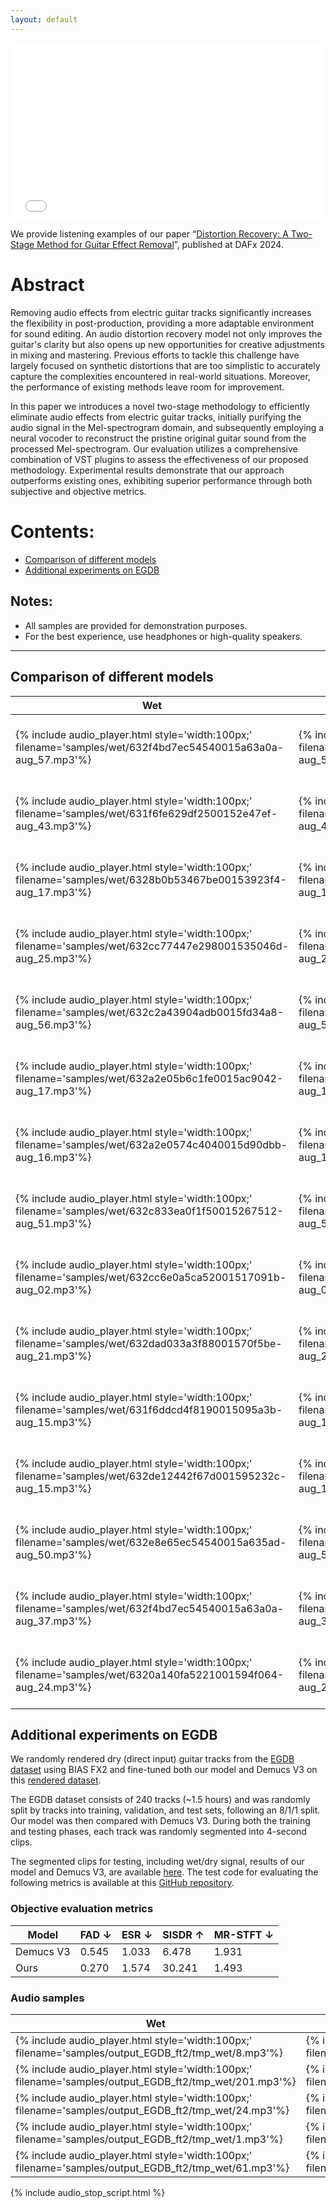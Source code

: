 ```yaml
---
layout: default
---
```


<style>
  .video-container {
    position: relative;
    padding-bottom: 56.25%; /* 16:9 aspect ratio */
    height: 0;
    overflow: hidden;
    max-width: 100%;
    background: #000;
    margin: 0 auto;
  }

  .video-container iframe {
    position: absolute;
    top: 0;
    left: 0;
    width: 100%;
    height: 100%;
  }
</style>

<div class="video-container">
  <iframe src="DAFx2024.mp4" frameborder="0" allowfullscreen></iframe>
</div>

We provide listening examples of our paper “[Distortion Recovery: A Two-Stage Method for Guitar Effect Removal](https://arxiv.org/abs/2407.16639)”, published at DAFx 2024.

# Abstract
Removing audio effects from electric guitar tracks significantly increases the flexibility in post-production, providing a more adaptable environment for sound editing. An audio distortion recovery model not only improves the guitar's clarity but also opens up new opportunities for creative adjustments in mixing and mastering. Previous efforts to tackle this challenge have largely focused on synthetic distortions that are too simplistic to accurately capture the complexities encountered in real-world situations. Moreover, the performance of existing methods leave room for improvement.

In this paper we introduces a novel two-stage methodology to efficiently eliminate audio effects from electric guitar tracks, initially purifying the audio signal in the Mel-spectrogram domain, and subsequently employing a neural vocoder to reconstruct the pristine original guitar sound from the processed Mel-spectrogram. Our evaluation utilizes a comprehensive combination of VST plugins to assess the effectiveness of our proposed methodology. Experimental results demonstrate that our approach outperforms existing ones, exhibiting superior performance through both subjective and objective metrics.

# Contents:
- [Comparison of different models](#comparison-of-different-models)
- [Additional experiments on EGDB](#additional-experiments-on-egdb)

## Notes:
- All samples are provided for demonstration purposes.
- For the best experience, use headphones or high-quality speakers.

---

## Comparison of different models

| Wet | Dry | Ours | HifiGAN denoiser | Demucs V3 | DCUnet |
|-----|-----|------|------------------|-----------|--------|
| {% include audio_player.html style='width:100px;' filename='samples/wet/632f4bd7ec54540015a63a0a-aug_57.mp3'%} | {% include audio_player.html style='width:100px;' filename='samples/dry/632f4bd7ec54540015a63a0a-aug_57.mp3'%} | {% include audio_player.html style='width:100px;' filename='samples/mel2mel_hifigan_finetune/632f4bd7ec54540015a63a0a-aug_57.mp3'%} | {% include audio_player.html style='width:100px;' filename='samples/hifigan-denoiser/632f4bd7ec54540015a63a0a-aug_57.mp3'%} | {% include audio_player.html style='width:100px;' filename='samples/Demucs_pred/632f4bd7ec54540015a63a0a-aug_57.mp3'%} | {% include audio_player.html style='width:100px;' filename='samples/DCUNet_pred/632f4bd7ec54540015a63a0a-aug_57.mp3'%} |
| {% include audio_player.html style='width:100px;' filename='samples/wet/631f6fe629df2500152e47ef-aug_43.mp3'%} | {% include audio_player.html style='width:100px;' filename='samples/dry/631f6fe629df2500152e47ef-aug_43.mp3'%} | {% include audio_player.html style='width:100px;' filename='samples/mel2mel_hifigan_finetune/631f6fe629df2500152e47ef-aug_43.mp3'%} | {% include audio_player.html style='width:100px;' filename='samples/hifigan-denoiser/631f6fe629df2500152e47ef-aug_43.mp3'%} | {% include audio_player.html style='width:100px;' filename='samples/Demucs_pred/631f6fe629df2500152e47ef-aug_43.mp3'%} | {% include audio_player.html style='width:100px;' filename='samples/DCUNet_pred/631f6fe629df2500152e47ef-aug_43.mp3'%} |
| {% include audio_player.html style='width:100px;' filename='samples/wet/6328b0b53467be00153923f4-aug_17.mp3'%} | {% include audio_player.html style='width:100px;' filename='samples/dry/6328b0b53467be00153923f4-aug_17.mp3'%} | {% include audio_player.html style='width:100px;' filename='samples/mel2mel_hifigan_finetune/6328b0b53467be00153923f4-aug_17.mp3'%} | {% include audio_player.html style='width:100px;' filename='samples/hifigan-denoiser/6328b0b53467be00153923f4-aug_17.mp3'%} | {% include audio_player.html style='width:100px;' filename='samples/Demucs_pred/6328b0b53467be00153923f4-aug_17.mp3'%} | {% include audio_player.html style='width:100px;' filename='samples/DCUNet_pred/6328b0b53467be00153923f4-aug_17.mp3'%} |
| {% include audio_player.html style='width:100px;' filename='samples/wet/632cc77447e298001535046d-aug_25.mp3'%} | {% include audio_player.html style='width:100px;' filename='samples/dry/632cc77447e298001535046d-aug_25.mp3'%} | {% include audio_player.html style='width:100px;' filename='samples/mel2mel_hifigan_finetune/632cc77447e298001535046d-aug_25.mp3'%} | {% include audio_player.html style='width:100px;' filename='samples/hifigan-denoiser/632cc77447e298001535046d-aug_25.mp3'%} | {% include audio_player.html style='width:100px;' filename='samples/Demucs_pred/632cc77447e298001535046d-aug_25.mp3'%} | {% include audio_player.html style='width:100px;' filename='samples/DCUNet_pred/632cc77447e298001535046d-aug_25.mp3'%} |
| {% include audio_player.html style='width:100px;' filename='samples/wet/632c2a43904adb0015fd34a8-aug_56.mp3'%} | {% include audio_player.html style='width:100px;' filename='samples/dry/632c2a43904adb0015fd34a8-aug_56.mp3'%} | {% include audio_player.html style='width:100px;' filename='samples/mel2mel_hifigan_finetune/632c2a43904adb0015fd34a8-aug_56.mp3'%} | {% include audio_player.html style='width:100px;' filename='samples/hifigan-denoiser/632c2a43904adb0015fd34a8-aug_56.mp3'%} | {% include audio_player.html style='width:100px;' filename='samples/Demucs_pred/632c2a43904adb0015fd34a8-aug_56.mp3'%} | {% include audio_player.html style='width:100px;' filename='samples/DCUNet_pred/632c2a43904adb0015fd34a8-aug_56.mp3'%} |
| {% include audio_player.html style='width:100px;' filename='samples/wet/632a2e05b6c1fe0015ac9042-aug_17.mp3'%} | {% include audio_player.html style='width:100px;' filename='samples/dry/632a2e05b6c1fe0015ac9042-aug_17.mp3'%} | {% include audio_player.html style='width:100px;' filename='samples/mel2mel_hifigan_finetune/632a2e05b6c1fe0015ac9042-aug_17.mp3'%} | {% include audio_player.html style='width:100px;' filename='samples/hifigan-denoiser/632a2e05b6c1fe0015ac9042-aug_17.mp3'%} | {% include audio_player.html style='width:100px;' filename='samples/Demucs_pred/632a2e05b6c1fe0015ac9042-aug_17.mp3'%} | {% include audio_player.html style='width:100px;' filename='samples/DCUNet_pred/632a2e05b6c1fe0015ac9042-aug_17.mp3'%} |
| {% include audio_player.html style='width:100px;' filename='samples/wet/632a2e0574c4040015d90dbb-aug_16.mp3'%} | {% include audio_player.html style='width:100px;' filename='samples/dry/632a2e0574c4040015d90dbb-aug_16.mp3'%} | {% include audio_player.html style='width:100px;' filename='samples/mel2mel_hifigan_finetune/632a2e0574c4040015d90dbb-aug_16.mp3'%} | {% include audio_player.html style='width:100px;' filename='samples/hifigan-denoiser/632a2e0574c4040015d90dbb-aug_16.mp3'%} | {% include audio_player.html style='width:100px;' filename='samples/Demucs_pred/632a2e0574c4040015d90dbb-aug_16.mp3'%} | {% include audio_player.html style='width:100px;' filename='samples/DCUNet_pred/632a2e0574c4040015d90dbb-aug_16.mp3'%} |
| {% include audio_player.html style='width:100px;' filename='samples/wet/632c833ea0f1f50015267512-aug_51.mp3'%} | {% include audio_player.html style='width:100px;' filename='samples/dry/632c833ea0f1f50015267512-aug_51.mp3'%} | {% include audio_player.html style='width:100px;' filename='samples/mel2mel_hifigan_finetune/632c833ea0f1f50015267512-aug_51.mp3'%} | {% include audio_player.html style='width:100px;' filename='samples/hifigan-denoiser/632c833ea0f1f50015267512-aug_51.mp3'%} | {% include audio_player.html style='width:100px;' filename='samples/Demucs_pred/632c833ea0f1f50015267512-aug_51.mp3'%} | {% include audio_player.html style='width:100px;' filename='samples/DCUNet_pred/632c833ea0f1f50015267512-aug_51.mp3'%} |
| {% include audio_player.html style='width:100px;' filename='samples/wet/632cc6e0a5ca52001517091b-aug_02.mp3'%} | {% include audio_player.html style='width:100px;' filename='samples/dry/632cc6e0a5ca52001517091b-aug_02.mp3'%} | {% include audio_player.html style='width:100px;' filename='samples/mel2mel_hifigan_finetune/632cc6e0a5ca52001517091b-aug_02.mp3'%} | {% include audio_player.html style='width:100px;' filename='samples/hifigan-denoiser/632cc6e0a5ca52001517091b-aug_02.mp3'%} | {% include audio_player.html style='width:100px;' filename='samples/Demucs_pred/632cc6e0a5ca52001517091b-aug_02.mp3'%} | {% include audio_player.html style='width:100px;' filename='samples/DCUNet_pred/632cc6e0a5ca52001517091b-aug_02.mp3'%} |
| {% include audio_player.html style='width:100px;' filename='samples/wet/632dad033a3f88001570f5be-aug_21.mp3'%} | {% include audio_player.html style='width:100px;' filename='samples/dry/632dad033a3f88001570f5be-aug_21.mp3'%} | {% include audio_player.html style='width:100px;' filename='samples/mel2mel_hifigan_finetune/632dad033a3f88001570f5be-aug_21.mp3'%} | {% include audio_player.html style='width:100px;' filename='samples/hifigan-denoiser/632dad033a3f88001570f5be-aug_21.mp3'%} | {% include audio_player.html style='width:100px;' filename='samples/Demucs_pred/632dad033a3f88001570f5be-aug_21.mp3'%} | {% include audio_player.html style='width:100px;' filename='samples/DCUNet_pred/632dad033a3f88001570f5be-aug_21.mp3'%} |
| {% include audio_player.html style='width:100px;' filename='samples/wet/631f6ddcd4f8190015095a3b-aug_15.mp3'%} | {% include audio_player.html style='width:100px;' filename='samples/dry/631f6ddcd4f8190015095a3b-aug_15.mp3'%} | {% include audio_player.html style='width:100px;' filename='samples/mel2mel_hifigan_finetune/631f6ddcd4f8190015095a3b-aug_15.mp3'%} | {% include audio_player.html style='width:100px;' filename='samples/hifigan-denoiser/631f6ddcd4f8190015095a3b-aug_15.mp3'%} | {% include audio_player.html style='width:100px;' filename='samples/Demucs_pred/631f6ddcd4f8190015095a3b-aug_15.mp3'%} | {% include audio_player.html style='width:100px;' filename='samples/DCUNet_pred/631f6ddcd4f8190015095a3b-aug_15.mp3'%} |
| {% include audio_player.html style='width:100px;' filename='samples/wet/632de12442f67d001595232c-aug_15.mp3'%} | {% include audio_player.html style='width:100px;' filename='samples/dry/632de12442f67d001595232c-aug_15.mp3'%} | {% include audio_player.html style='width:100px;' filename='samples/mel2mel_hifigan_finetune/632de12442f67d001595232c-aug_15.mp3'%} | {% include audio_player.html style='width:100px;' filename='samples/hifigan-denoiser/632de12442f67d001595232c-aug_15.mp3'%} | {% include audio_player.html style='width:100px;' filename='samples/Demucs_pred/632de12442f67d001595232c-aug_15.mp3'%} | {% include audio_player.html style='width:100px;' filename='samples/DCUNet_pred/632de12442f67d001595232c-aug_15.mp3'%} |
| {% include audio_player.html style='width:100px;' filename='samples/wet/632e8e65ec54540015a635ad-aug_50.mp3'%} | {% include audio_player.html style='width:100px;' filename='samples/dry/632e8e65ec54540015a635ad-aug_50.mp3'%} | {% include audio_player.html style='width:100px;' filename='samples/mel2mel_hifigan_finetune/632e8e65ec54540015a635ad-aug_50.mp3'%} | {% include audio_player.html style='width:100px;' filename='samples/hifigan-denoiser/632e8e65ec54540015a635ad-aug_50.mp3'%} | {% include audio_player.html style='width:100px;' filename='samples/Demucs_pred/632e8e65ec54540015a635ad-aug_50.mp3'%} | {% include audio_player.html style='width:100px;' filename='samples/DCUNet_pred/632e8e65ec54540015a635ad-aug_50.mp3'%} |
| {% include audio_player.html style='width:100px;' filename='samples/wet/632f4bd7ec54540015a63a0a-aug_37.mp3'%} | {% include audio_player.html style='width:100px;' filename='samples/dry/632f4bd7ec54540015a63a0a-aug_37.mp3'%} | {% include audio_player.html style='width:100px;' filename='samples/mel2mel_hifigan_finetune/632f4bd7ec54540015a63a0a-aug_37.mp3'%} | {% include audio_player.html style='width:100px;' filename='samples/hifigan-denoiser/632f4bd7ec54540015a63a0a-aug_37.mp3'%} | {% include audio_player.html style='width:100px;' filename='samples/Demucs_pred/632f4bd7ec54540015a63a0a-aug_37.mp3'%} | {% include audio_player.html style='width:100px;' filename='samples/DCUNet_pred/632f4bd7ec54540015a63a0a-aug_37.mp3'%} |
| {% include audio_player.html style='width:100px;' filename='samples/wet/6320a140fa5221001594f064-aug_24.mp3'%} | {% include audio_player.html style='width:100px;' filename='samples/dry/6320a140fa5221001594f064-aug_24.mp3'%} | {% include audio_player.html style='width:100px;' filename='samples/mel2mel_hifigan_finetune/6320a140fa5221001594f064-aug_24.mp3'%} | {% include audio_player.html style='width:100px;' filename='samples/hifigan-denoiser/6320a140fa5221001594f064-aug_24.mp3'%} | {% include audio_player.html style='width:100px;' filename='samples/Demucs_pred/6320a140fa5221001594f064-aug_24.mp3'%} | {% include audio_player.html style='width:100px;' filename='samples/DCUNet_pred/6320a140fa5221001594f064-aug_24.mp3'%} |

## Additional experiments on EGDB
We randomly rendered dry (direct input) guitar tracks from the [EGDB dataset](https://ss12f32v.github.io/Guitar-Transcription/) using BIAS FX2 and fine-tuned both our model and Demucs V3 on this [rendered dataset](https://zenodo.org/records/12674910).

The EGDB dataset consists of 240 tracks (~1.5 hours) and was randomly split by tracks into training, validation, and test sets, following an 8/1/1 split. Our model was then compared with Demucs V3. During both the training and testing phases, each track was randomly segmented into 4-second clips. 

The segmented clips for testing, including wet/dry signal, results of our model and Demucs V3, are available [here](https://drive.google.com/drive/folders/1_NOPoomWlIWAks_41EpMvWx7sboGJF4I?usp=drive_link). 
The test code for evaluating the following metrics is available at this [GitHub repository](https://github.com/y10ab1/guitar_effect_removal).

### Objective evaluation metrics

| Model | FAD ↓ | ESR ↓ | SISDR ↑ | MR-STFT ↓ |
|-------|-------|-------|---------|-----------|
| Demucs V3 | 0.545 | 1.033 | 6.478 | 1.931 |
| Ours | 0.270 | 1.574 | 30.241 | 1.493 |

### Audio samples

| Wet | Dry | Ours | Demucs V3 |
|-----|-----|------|-----------|
| {% include audio_player.html style='width:100px;' filename='samples/output_EGDB_ft2/tmp_wet/8.mp3'%} | {% include audio_player.html style='width:100px;' filename='samples/output_EGDB_ft2/tmp_dry/8.mp3'%} | {% include audio_player.html style='width:100px;' filename='samples/output_EGDB_ft2/tmp_Fastspeech_pred/8.mp3'%} | {% include audio_player.html style='width:100px;' filename='samples/output_EGDB_ft2/tmp_Demucs_pred/8.mp3'%} |
| {% include audio_player.html style='width:100px;' filename='samples/output_EGDB_ft2/tmp_wet/201.mp3'%} | {% include audio_player.html style='width:100px;' filename='samples/output_EGDB_ft2/tmp_dry/201.mp3'%} | {% include audio_player.html style='width:100px;' filename='samples/output_EGDB_ft2/tmp_Fastspeech_pred/201.mp3'%} | {% include audio_player.html style='width:100px;' filename='samples/output_EGDB_ft2/tmp_Demucs_pred/201.mp3'%} |
| {% include audio_player.html style='width:100px;' filename='samples/output_EGDB_ft2/tmp_wet/24.mp3'%} | {% include audio_player.html style='width:100px;' filename='samples/output_EGDB_ft2/tmp_dry/24.mp3'%} | {% include audio_player.html style='width:100px;' filename='samples/output_EGDB_ft2/tmp_Fastspeech_pred/24.mp3'%} | {% include audio_player.html style='width:100px;' filename='samples/output_EGDB_ft2/tmp_Demucs_pred/24.mp3'%} |
| {% include audio_player.html style='width:100px;' filename='samples/output_EGDB_ft2/tmp_wet/1.mp3'%} | {% include audio_player.html style='width:100px;' filename='samples/output_EGDB_ft2/tmp_dry/1.mp3'%} | {% include audio_player.html style='width:100px;' filename='samples/output_EGDB_ft2/tmp_Fastspeech_pred/1.mp3'%} | {% include audio_player.html style='width:100px;' filename='samples/output_EGDB_ft2/tmp_Demucs_pred/1.mp3'%} |
| {% include audio_player.html style='width:100px;' filename='samples/output_EGDB_ft2/tmp_wet/61.mp3'%} | {% include audio_player.html style='width:100px;' filename='samples/output_EGDB_ft2/tmp_dry/61.mp3'%} | {% include audio_player.html style='width:100px;' filename='samples/output_EGDB_ft2/tmp_Fastspeech_pred/61.mp3'%} | {% include audio_player.html style='width:100px;' filename='samples/output_EGDB_ft2/tmp_Demucs_pred/61.mp3'%} |


{% include audio_stop_script.html %}
